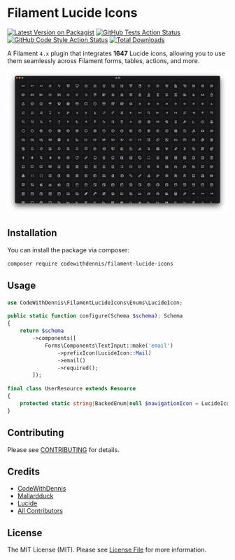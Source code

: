 # Filament Lucide Icons

[![Latest Version on Packagist](https://img.shields.io/packagist/v/codewithdennis/filament-lucide-icons.svg?style=flat-square)](https://packagist.org/packages/codewithdennis/filament-lucide-icons)
[![GitHub Tests Action Status](https://img.shields.io/github/actions/workflow/status/codewithdennis/filament-lucide-icons/run-tests.yml?branch=main&label=tests&style=flat-square)](https://github.com/codewithdennis/filament-lucide-icons/actions?query=workflow%3Arun-tests+branch%3Amain)
[![GitHub Code Style Action Status](https://img.shields.io/github/actions/workflow/status/codewithdennis/filament-lucide-icons/fix-php-code-styling.yml?branch=main&label=code%20style&style=flat-square)](https://github.com/codewithdennis/filament-lucide-icons/actions?query=workflow%3A"Fix+PHP+code+styling"+branch%3Amain)
[![Total Downloads](https://img.shields.io/packagist/dt/codewithdennis/filament-lucide-icons.svg?style=flat-square)](https://packagist.org/packages/codewithdennis/filament-lucide-icons)

A Filament `4.x` plugin that integrates **1647** Lucide icons, allowing you to use them seamlessly across Filament forms, tables, actions, and more.

![thumbnail](thumbnail.png)

## Installation

You can install the package via composer:

```bash
composer require codewithdennis/filament-lucide-icons
```

## Usage

```php
use CodeWithDennis\FilamentLucideIcons\Enums\LucideIcon;
```

```php
public static function configure(Schema $schema): Schema
{
    return $schema
        ->components([
            Forms\Components\TextInput::make('email')
                ->prefixIcon(LucideIcon::Mail)
                ->email()
                ->required();
        ]);
```

```php
final class UserResource extends Resource
{
    protected static string|BackedEnum|null $navigationIcon = LucideIcon::UsersRound;
}
```

## Contributing

Please see [CONTRIBUTING](.github/CONTRIBUTING.md) for details.

## Credits

- [CodeWithDennis](https://github.com/CodeWithDennis)
- [Mallardduck](https://github.com/mallardduck/blade-lucide-icons)
- [Lucide](https://lucide.dev/icons/)
- [All Contributors](../../contributors)

## License

The MIT License (MIT). Please see [License File](LICENSE.md) for more information.
